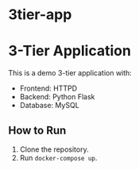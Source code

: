 # 3tier-app
# 3-Tier Application

This is a demo 3-tier application with:
- Frontend: HTTPD
- Backend: Python Flask
- Database: MySQL

## How to Run
1. Clone the repository.
2. Run `docker-compose up`.
